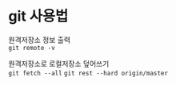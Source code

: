 # git 사용법

원격저장소 정보 출력   
`git remote -v`

원격저장소로 로컬저장소 덮어쓰기   
`git fetch --all`
`git rest --hard origin/master`

